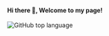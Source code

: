 #### Hi there 👋, Welcome to my page!

![GitHub top language](https://img.shields.io/github/languages/top/Sajan-Satheesh/VE2?color=a&label=C%2B%2B&logo=a&logoColor=blue&style=for-the-badge)


<!--
**Sajan-Satheesh/Sajan-Satheesh** is a ✨ _special_ ✨ repository because its `README.md` (this file) appears on your GitHub profile.

Here are some ideas to get you started:

- 🔭 I’m currently working on ...
- 🌱 I’m currently learning ...
- 👯 I’m looking to collaborate on ...
- 🤔 I’m looking for help with ...
- 💬 Ask me about ...
- 📫 How to reach me: ...
- 😄 Pronouns: ...
- ⚡ Fun fact: ...
-->
